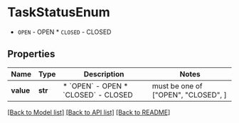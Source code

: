 # TaskStatusEnum

* `OPEN` - OPEN * `CLOSED` - CLOSED

## Properties
Name | Type | Description | Notes
------------ | ------------- | ------------- | -------------
**value** | **str** | * &#x60;OPEN&#x60; - OPEN * &#x60;CLOSED&#x60; - CLOSED |  must be one of ["OPEN", "CLOSED", ]

[[Back to Model list]](../README.md#documentation-for-models) [[Back to API list]](../README.md#documentation-for-api-endpoints) [[Back to README]](../README.md)


